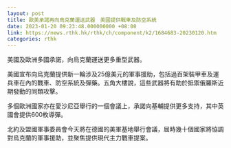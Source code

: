 ```yaml
---
layout: post
title: 歐美承諾再向鳥克蘭運送武器　美國提供戰車及防空系統
date: 2023-01-20 09:23:48.000000000 +08:00
link: https://news.rthk.hk/rthk/ch/component/k2/1684683-20230120.htm
categories: rthk
---
```


美國及歐洲多國承諾，向烏克蘭運送更多重型武器。

美國宣布向烏克蘭提供新一輪涉及25億美元的軍事援助，包括過百架裝甲車及運兵車在內的戰車、防空系統及彈藥。五角大樓說，這些武器將有助於抵禦俄羅斯近期發動的同類攻擊。

多個歐洲國家亦在愛沙尼亞舉行的一個會議上，承諾向基輔提供更多支持，其中英國會提供600枚導彈。

北約及盟國軍事委員會今天將在德國的美軍基地舉行會議，屆時幾十個國家將協調對烏克蘭的軍事援助，並聚焦提供現代主力戰車提案。
